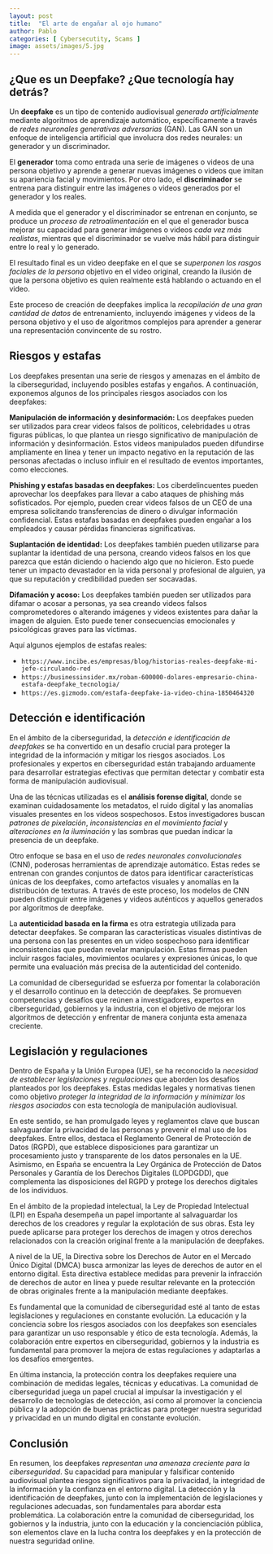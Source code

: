 ```yaml
---
layout: post
title:  "El arte de engañar al ojo humano"
author: Pablo
categories: [ Cybersecutity, Scams ]
image: assets/images/5.jpg
---
```


## ¿Que es un Deepfake? ¿Que tecnología hay detrás?

Un **deepfake** es un tipo de contenido audiovisual *generado artificialmente* mediante algoritmos de aprendizaje automático, específicamente a través de *redes neuronales generativas adversarias* (GAN). Las GAN son un enfoque de inteligencia artificial que involucra dos redes neurales: un generador y un discriminador.

El **generador** toma como entrada una serie de imágenes o videos de una persona objetivo y aprende a generar nuevas imágenes o videos que imitan su apariencia facial y movimientos. Por otro lado, el **discriminador** se entrena para distinguir entre las imágenes o videos generados por el generador y los reales.

A medida que el generador y el discriminador se entrenan en conjunto, se produce un *proceso de retroalimentación* en el que el generador busca mejorar su capacidad para generar imágenes o videos *cada vez más realistas*, mientras que el discriminador se vuelve más hábil para distinguir entre lo real y lo generado.

El resultado final es un video deepfake en el que se *superponen los rasgos faciales de la persona* objetivo en el video original, creando la ilusión de que la persona objetivo es quien realmente está hablando o actuando en el video.

Este proceso de creación de deepfakes implica la *recopilación de una gran cantidad de datos* de entrenamiento, incluyendo imágenes y videos de la persona objetivo y el uso de algoritmos complejos para aprender a generar una representación convincente de su rostro.

## Riesgos y estafas

Los deepfakes presentan una serie de riesgos y amenazas en el ámbito de la ciberseguridad, incluyendo posibles estafas y engaños. A continuación, exponemos algunos de los principales riesgos asociados con los deepfakes:

**Manipulación de información y desinformación:** Los deepfakes pueden ser utilizados para crear videos falsos de políticos, celebridades u otras figuras públicas, lo que plantea un riesgo significativo de manipulación de información y desinformación. Estos videos manipulados pueden difundirse ampliamente en línea y tener un impacto negativo en la reputación de las personas afectadas o incluso influir en el resultado de eventos importantes, como elecciones.

**Phishing y estafas basadas en deepfakes:** Los ciberdelincuentes pueden aprovechar los deepfakes para llevar a cabo ataques de phishing más sofisticados. Por ejemplo, pueden crear videos falsos de un CEO de una empresa solicitando transferencias de dinero o divulgar información confidencial. Estas estafas basadas en deepfakes pueden engañar a los empleados y causar pérdidas financieras significativas.

**Suplantación de identidad:** Los deepfakes también pueden utilizarse para suplantar la identidad de una persona, creando videos falsos en los que parezca que están diciendo o haciendo algo que no hicieron. Esto puede tener un impacto devastador en la vida personal y profesional de alguien, ya que su reputación y credibilidad pueden ser socavadas.

**Difamación y acoso:** Los deepfakes también pueden ser utilizados para difamar o acosar a personas, ya sea creando videos falsos comprometedores o alterando imágenes y videos existentes para dañar la imagen de alguien. Esto puede tener consecuencias emocionales y psicológicas graves para las víctimas.

Aquí algunos ejemplos de estafas reales:

- `https://www.incibe.es/empresas/blog/historias-reales-deepfake-mi-jefe-circulando-red`
- `https://businessinsider.mx/roban-600000-dolares-empresario-china-estafa-deepfake_tecnologia/`
- `https://es.gizmodo.com/estafa-deepfake-ia-video-china-1850464320`

## Detección e identificación

En el ámbito de la ciberseguridad, la *detección e identificación de deepfakes* se ha convertido en un desafío crucial para proteger la integridad de la información y mitigar los riesgos asociados. Los profesionales y expertos en ciberseguridad están trabajando arduamente para desarrollar estrategias efectivas que permitan detectar y combatir esta forma de manipulación audiovisual.

Una de las técnicas utilizadas es el **análisis forense digital**, donde se examinan cuidadosamente los metadatos, el ruido digital y las anomalías visuales presentes en los videos sospechosos. Estos investigadores buscan *patrones de pixelación*, *inconsistencias en el movimiento facial* y *alteraciones en la iluminación* y las sombras que puedan indicar la presencia de un deepfake.

Otro enfoque se basa en el uso de *redes neuronales convolucionales* (CNN), poderosas herramientas de aprendizaje automático. Estas redes se entrenan con grandes conjuntos de datos para identificar características únicas de los deepfakes, como artefactos visuales y anomalías en la distribución de texturas. A través de este proceso, los modelos de CNN pueden distinguir entre imágenes y videos auténticos y aquellos generados por algoritmos de deepfake.

La **autenticidad basada en la firma** es otra estrategia utilizada para detectar deepfakes. Se comparan las características visuales distintivas de una persona con las presentes en un video sospechoso para identificar inconsistencias que puedan revelar manipulación. Estas firmas pueden incluir rasgos faciales, movimientos oculares y expresiones únicas, lo que permite una evaluación más precisa de la autenticidad del contenido.

La comunidad de ciberseguridad se esfuerza por fomentar la colaboración y el desarrollo continuo en la detección de deepfakes. Se promueven competencias y desafíos que reúnen a investigadores, expertos en ciberseguridad, gobiernos y la industria, con el objetivo de mejorar los algoritmos de detección y enfrentar de manera conjunta esta amenaza creciente.

## Legislación y regulaciones

Dentro de España y la Unión Europea (UE), se ha reconocido la *necesidad de establecer legislaciones y regulaciones* que aborden los desafíos planteados por los deepfakes. Estas medidas legales y normativas tienen como objetivo *proteger la integridad de la información y minimizar los riesgos asociados* con esta tecnología de manipulación audiovisual.

En este sentido, se han promulgado leyes y reglamentos clave que buscan salvaguardar la privacidad de las personas y prevenir el mal uso de los deepfakes. Entre ellos, destaca el Reglamento General de Protección de Datos (RGPD), que establece disposiciones para garantizar un procesamiento justo y transparente de los datos personales en la UE. Asimismo, en España se encuentra la Ley Orgánica de Protección de Datos Personales y Garantía de los Derechos Digitales (LOPDGDD), que complementa las disposiciones del RGPD y protege los derechos digitales de los individuos.

En el ámbito de la propiedad intelectual, la Ley de Propiedad Intelectual (LPI) en España desempeña un papel importante al salvaguardar los derechos de los creadores y regular la explotación de sus obras. Esta ley puede aplicarse para proteger los derechos de imagen y otros derechos relacionados con la creación original frente a la manipulación de deepfakes.

A nivel de la UE, la Directiva sobre los Derechos de Autor en el Mercado Único Digital (DMCA) busca armonizar las leyes de derechos de autor en el entorno digital. Esta directiva establece medidas para prevenir la infracción de derechos de autor en línea y puede resultar relevante en la protección de obras originales frente a la manipulación mediante deepfakes.

Es fundamental que la comunidad de ciberseguridad esté al tanto de estas legislaciones y regulaciones en constante evolución. La educación y la conciencia sobre los riesgos asociados con los deepfakes son esenciales para garantizar un uso responsable y ético de esta tecnología. Además, la colaboración entre expertos en ciberseguridad, gobiernos y la industria es fundamental para promover la mejora de estas regulaciones y adaptarlas a los desafíos emergentes.

En última instancia, la protección contra los deepfakes requiere una combinación de medidas legales, técnicas y educativas. La comunidad de ciberseguridad juega un papel crucial al impulsar la investigación y el desarrollo de tecnologías de detección, así como al promover la conciencia pública y la adopción de buenas prácticas para proteger nuestra seguridad y privacidad en un mundo digital en constante evolución.

## Conclusión

En resumen, los deepfakes *representan una amenaza creciente para la ciberseguridad*. Su capacidad para manipular y falsificar contenido audiovisual plantea riesgos significativos para la privacidad, la integridad de la información y la confianza en el entorno digital. La detección y la identificación de deepfakes, junto con la implementación de legislaciones y regulaciones adecuadas, son fundamentales para abordar esta problemática. La colaboración entre la comunidad de ciberseguridad, los gobiernos y la industria, junto con la educación y la concienciación pública, son elementos clave en la lucha contra los deepfakes y en la protección de nuestra seguridad online.